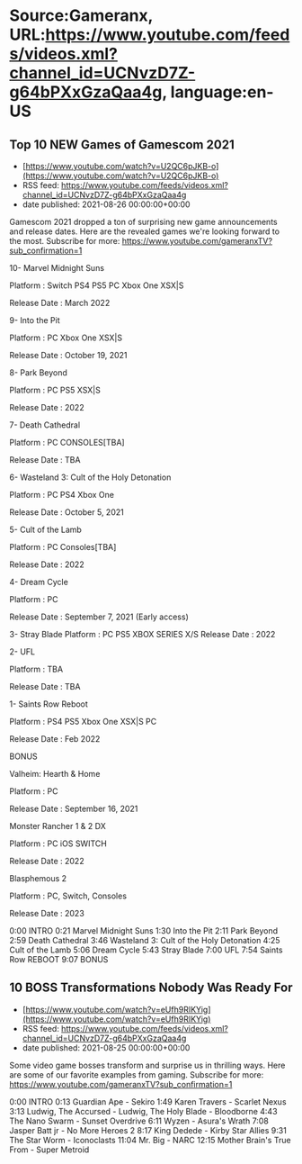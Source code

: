 # Source:Gameranx, URL:https://www.youtube.com/feeds/videos.xml?channel_id=UCNvzD7Z-g64bPXxGzaQaa4g, language:en-US

## Top 10 NEW Games of Gamescom 2021
 - [https://www.youtube.com/watch?v=U2QC6pJKB-o](https://www.youtube.com/watch?v=U2QC6pJKB-o)
 - RSS feed: https://www.youtube.com/feeds/videos.xml?channel_id=UCNvzD7Z-g64bPXxGzaQaa4g
 - date published: 2021-08-26 00:00:00+00:00

Gamescom 2021 dropped a ton of surprising new game announcements and release dates. Here are the revealed games we're looking forward to the most.
Subscribe for more: https://www.youtube.com/gameranxTV?sub_confirmation=1



10- Marvel Midnight Suns

Platform : Switch PS4 PS5 PC Xbox One XSX|S

Release Date : March 2022



9- Into the Pit

Platform : PC Xbox One XSX|S

Release Date : October 19, 2021



8- Park Beyond

Platform : PC PS5 XSX|S

Release Date : 2022



7- Death Cathedral

Platform : PC CONSOLES[TBA]

Release Date : TBA



6- Wasteland 3: Cult of the Holy Detonation

Platform : PC PS4 Xbox One

Release Date : October 5, 2021 



5- Cult of the Lamb

Platform : PC Consoles[TBA]

Release Date : 2022



4- Dream Cycle

Platform : PC

Release Date : September 7, 2021 (Early access) 



3-  Stray Blade
Platform : PC PS5 XBOX SERIES X/S
Release Date : 2022



2- UFL

Platform : TBA

Release Date : TBA



1- Saints Row Reboot

Platform : PS4 PS5 Xbox One XSX|S PC

Release Date : Feb 2022



BONUS



Valheim: Hearth & Home

Platform : PC

Release Date : September 16, 2021 


Monster Rancher 1 & 2 DX

Platform : PC iOS SWITCH

Release Date : 2022


Blasphemous 2

Platform : PC, Switch, Consoles

Release Date : 2023


0:00 INTRO
0:21 Marvel Midnight Suns
1:30 Into the Pit
2:11 Park Beyond
2:59 Death Cathedral
3:46 Wasteland 3: Cult of the Holy Detonation
4:25 Cult of the Lamb
5:06 Dream Cycle
5:43 Stray Blade
7:00 UFL
7:54 Saints Row REBOOT
9:07 BONUS

## 10 BOSS Transformations Nobody Was Ready For
 - [https://www.youtube.com/watch?v=eUfh9RIKYig](https://www.youtube.com/watch?v=eUfh9RIKYig)
 - RSS feed: https://www.youtube.com/feeds/videos.xml?channel_id=UCNvzD7Z-g64bPXxGzaQaa4g
 - date published: 2021-08-25 00:00:00+00:00

Some video game bosses transform and surprise us in thrilling ways. Here are some of our favorite examples from gaming.
Subscribe for more: https://www.youtube.com/gameranxTV?sub_confirmation=1

0:00 INTRO
0:13 Guardian Ape - Sekiro
1:49 Karen Travers - Scarlet Nexus
3:13 Ludwig, The Accursed - Ludwig, The Holy Blade - Bloodborne
4:43 The Nano Swarm - Sunset Overdrive
6:11 Wyzen - Asura's Wrath
7:08 Jasper Batt jr - No More Heroes 2
8:17 King Dedede - Kirby Star Allies
9:31 The Star Worm - Iconoclasts
11:04 Mr. Big - NARC 
12:15 Mother Brain's True From - Super Metroid

